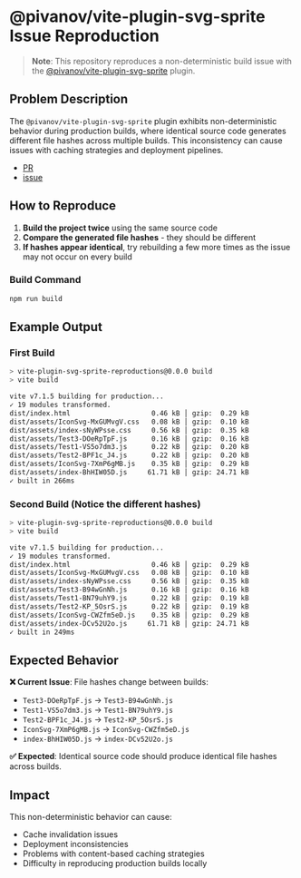 # @pivanov/vite-plugin-svg-sprite Issue Reproduction

> **Note**: This repository reproduces a non-deterministic build issue with the [@pivanov/vite-plugin-svg-sprite](https://github.com/pivanov/vite-plugin-svg-sprite) plugin.

## Problem Description

The `@pivanov/vite-plugin-svg-sprite` plugin exhibits non-deterministic behavior during production builds, where identical source code generates different file hashes across multiple builds. This inconsistency can cause issues with caching strategies and deployment pipelines.

* [PR](https://github.com/pivanov/vite-plugin-svg-sprite/pull/27)
* [issue](https://github.com/pivanov/vite-plugin-svg-sprite/issues/26)

## How to Reproduce

1. **Build the project twice** using the same source code
2. **Compare the generated file hashes** - they should be different
3. **If hashes appear identical**, try rebuilding a few more times as the issue may not occur on every build

### Build Command

```bash
npm run build
```

## Example Output

### First Build
```bash
> vite-plugin-svg-sprite-reproductions@0.0.0 build
> vite build

vite v7.1.5 building for production...
✓ 19 modules transformed.
dist/index.html                    0.46 kB │ gzip:  0.29 kB
dist/assets/IconSvg-MxGUMvgV.css   0.08 kB │ gzip:  0.10 kB
dist/assets/index-sNyWPsse.css     0.56 kB │ gzip:  0.35 kB
dist/assets/Test3-DOeRpTpF.js      0.16 kB │ gzip:  0.16 kB
dist/assets/Test1-VS5o7dm3.js      0.22 kB │ gzip:  0.20 kB
dist/assets/Test2-BPF1c_J4.js      0.22 kB │ gzip:  0.20 kB
dist/assets/IconSvg-7XmP6gMB.js    0.35 kB │ gzip:  0.29 kB
dist/assets/index-BhHIW05D.js     61.71 kB │ gzip: 24.71 kB
✓ built in 266ms
```

### Second Build (Notice the different hashes)
```bash
> vite-plugin-svg-sprite-reproductions@0.0.0 build
> vite build

vite v7.1.5 building for production...
✓ 19 modules transformed.
dist/index.html                    0.46 kB │ gzip:  0.29 kB
dist/assets/IconSvg-MxGUMvgV.css   0.08 kB │ gzip:  0.10 kB
dist/assets/index-sNyWPsse.css     0.56 kB │ gzip:  0.35 kB
dist/assets/Test3-B94wGnNh.js      0.16 kB │ gzip:  0.16 kB
dist/assets/Test1-BN79uhY9.js      0.22 kB │ gzip:  0.19 kB
dist/assets/Test2-KP_5OsrS.js      0.22 kB │ gzip:  0.19 kB
dist/assets/IconSvg-CWZfm5eD.js    0.35 kB │ gzip:  0.29 kB
dist/assets/index-DCv52U2o.js     61.71 kB │ gzip: 24.71 kB
✓ built in 249ms
```

## Expected Behavior

**❌ Current Issue**: File hashes change between builds:
- `Test3-DOeRpTpF.js` → `Test3-B94wGnNh.js`
- `Test1-VS5o7dm3.js` → `Test1-BN79uhY9.js`
- `Test2-BPF1c_J4.js` → `Test2-KP_5OsrS.js`
- `IconSvg-7XmP6gMB.js` → `IconSvg-CWZfm5eD.js`
- `index-BhHIW05D.js` → `index-DCv52U2o.js`

**✅ Expected**: Identical source code should produce identical file hashes across builds.

## Impact

This non-deterministic behavior can cause:
- Cache invalidation issues
- Deployment inconsistencies
- Problems with content-based caching strategies
- Difficulty in reproducing production builds locally
